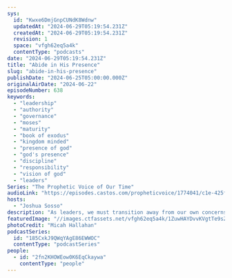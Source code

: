 ```yaml
---
sys:
  id: "Kwxe6DmjGnpCUNdK8Wdnw"
  updatedAt: "2024-06-29T05:19:54.231Z"
  createdAt: "2024-06-29T05:19:54.231Z"
  revision: 1
  space: "vfgh62eq5a4k"
  contentType: "podcasts"
date: "2024-06-29T05:19:54.231Z"
title: "Abide in His Presence"
slug: "abide-in-his-presence"
publishDate: "2024-06-25T05:00:00.000Z"
originalAirDate: "2024-06-22"
episodeNumber: 638
keywords:
  - "leadership"
  - "authority"
  - "governance"
  - "moses"
  - "maturity"
  - "book of exodus"
  - "kingdom minded"
  - "presence of god"
  - "god's presence"
  - "discipline"
  - "responsibility"
  - "vision of god"
  - "leaders"
Series: "The Prophetic Voice of Our Time"
audioLink: "https://episodes.castos.com/propheticvoice/1774041/c1e-425f4k8qja96m6j-zo5522zdckz-6sluam.mp3?_gl=1*2lc2mb*_gcl_au*MTU0NTM4MTM2Ni4xNzE5NjM3NjM1"
hosts:
  - "Joshua Sosso"
description: "As leaders, we must transition away from our own concerns and needs and towards the needs of others.  We must continually go back into the presence of the Lord and continue receiving His instructions. This should be our model in ministry, in business, and in our personal lives. We must take responsibility of our own faith walk; we must individually press in and hear from God and we must guard the vision God has given us and make sure it is executed exactly as it was given. We cannot offload things to someone else; let us carry out what He has given us to do."
featuredImage: "//images.ctfassets.net/vfgh62eq5a4k/1ZuwHAYDvvKVgtTe9sZa2x/f2d77aaaadd6b5398ee7d4e4bbcbb1cf/micah-hallahan-Kb-Cpr5dZXo-unsplash__1_.jpg"
photoCredit: "Micah Hallahan"
podcastSeries:
  id: "185CxkJ9QWqYAgE86EWWOC"
  contentType: "podcastSeries"
people:
  - id: "2fn2KHOWEow0K6EqCkaywa"
    contentType: "people"
---
```

